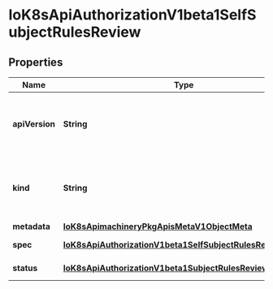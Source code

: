 
# IoK8sApiAuthorizationV1beta1SelfSubjectRulesReview

## Properties
Name | Type | Description | Notes
------------ | ------------- | ------------- | -------------
**apiVersion** | **String** | APIVersion defines the versioned schema of this representation of an object. Servers should convert recognized schemas to the latest internal value, and may reject unrecognized values. More info: https://git.k8s.io/community/contributors/devel/api-conventions.md#resources |  [optional]
**kind** | **String** | Kind is a string value representing the REST resource this object represents. Servers may infer this from the endpoint the client submits requests to. Cannot be updated. In CamelCase. More info: https://git.k8s.io/community/contributors/devel/api-conventions.md#types-kinds |  [optional]
**metadata** | [**IoK8sApimachineryPkgApisMetaV1ObjectMeta**](IoK8sApimachineryPkgApisMetaV1ObjectMeta.md) |  |  [optional]
**spec** | [**IoK8sApiAuthorizationV1beta1SelfSubjectRulesReviewSpec**](IoK8sApiAuthorizationV1beta1SelfSubjectRulesReviewSpec.md) | Spec holds information about the request being evaluated. | 
**status** | [**IoK8sApiAuthorizationV1beta1SubjectRulesReviewStatus**](IoK8sApiAuthorizationV1beta1SubjectRulesReviewStatus.md) | Status is filled in by the server and indicates the set of actions a user can perform. |  [optional]



